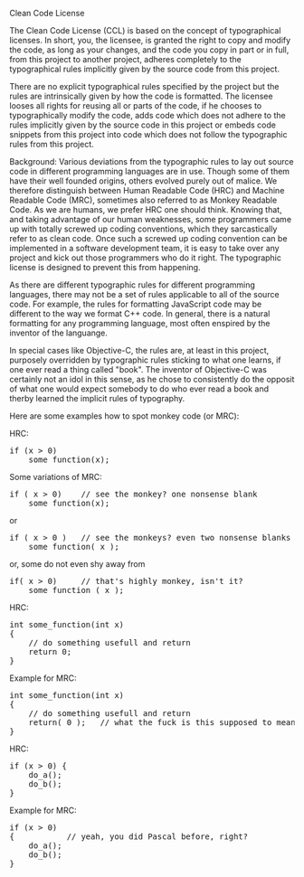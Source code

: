 Clean Code License

The Clean Code License (CCL) is based on the concept of typographical licenses. In short, you, the licensee,
is granted the right to copy and modify the code, as long as your changes, and the code you copy in part or in full,
from this project to another project, adheres completely to the typographical rules implicitly given by the source
code from this project.

There are no explicit typographical rules specified by the project but the rules are intrinsically given
by how the code is formatted. The licensee looses all rights for reusing all or parts of the code, if he chooses
to typographically modify the code, adds code which does not adhere to the rules implicitly given by the source
code in this project or embeds code snippets from this project into code which does not follow the typographic
rules from this project.

Background: Various deviations from the typographic rules to lay out source code in different programming languages
are in use. Though some of them have their well founded origins, others evolved purely out of malice. We therefore
distinguish between Human Readable Code (HRC) and Machine Readable Code (MRC), sometimes also referred to as
Monkey Readable Code. As we are humans, we prefer HRC one should think. Knowing that, and taking advantage of
our human weaknesses, some programmers came up with totally screwed up coding conventions, which they sarcastically
refer to as clean code. Once such a screwed up coding convention can be implemented in a software development team,
it is easy to take over any project and kick out those programmers who do it right. The typographic license is
designed to prevent this from happening.

As there are different typographic rules for different programming languages, there may not be a set of rules applicable
to all of the source code. For example, the rules for formatting JavaScript code may be different to the way we format
C++ code. In general, there is a natural formatting for any programming language, most often enspired by the inventor
of the languange.

In special cases like Objective-C, the rules are, at least in this project, purposely overridden by typographic rules
sticking to what one learns, if one ever read a thing called "book". The inventor of Objective-C was certainly not
an idol in this sense, as he chose to consistently do the opposit of what one would expect somebody to do who ever
read a book and therby learned the implicit rules of typography.

Here are some examples how to spot monkey code (or MRC):

HRC:
<pre>
if (x > 0)
    some_function(x);
</pre>

Some variations of MRC:
<pre>
if ( x > 0)    // see the monkey? one nonsense blank
    some_function(x);
</pre>
or
<pre>
if ( x > 0 )   // see the monkeys? even two nonsense blanks
    some_function( x );
</pre>
or, some do not even shy away from
<pre>
if( x > 0)     // that's highly monkey, isn't it?
    some_function ( x );
</pre>

HRC:
<pre>
int some_function(int x)
{
    // do something usefull and return
    return 0;
}
</pre>

Example for MRC:
<pre>
int some_function(int x)
{
    // do something usefull and return
    return( 0 );   // what the fuck is this supposed to mean?
}
</pre>

HRC:
<pre>
if (x > 0) {
    do_a();
    do_b();
}
</pre>

Example for MRC:
<pre>
if (x > 0)
{           // yeah, you did Pascal before, right?
    do_a();
    do_b();
}
</pre>
